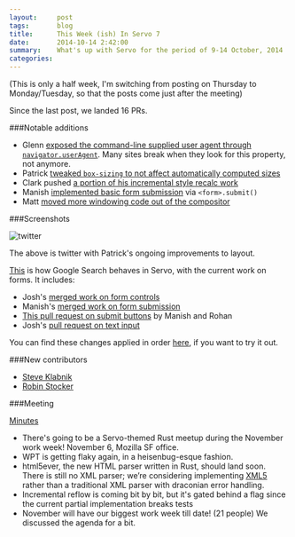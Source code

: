 ```yaml
---
layout:     post
tags:       blog
title:      This Week (ish) In Servo 7
date:       2014-10-14 2:42:00
summary:    What's up with Servo for the period of 9-14 October, 2014
categories: 
---
```


(This is only a half week, I'm switching from posting on Thursday to Monday/Tuesday, so that the posts come just after the meeting)

Since the last post, we landed 16 PRs.

###Notable additions

 - Glenn [exposed the command-line supplied user agent through `navigator.userAgent`](https://github.com/servo/servo/pull/3608). Many sites break when they look for this property, not anymore.
 - Patrick [tweaked `box-sizing` to not affect automatically computed sizes](https://github.com/servo/servo/pull/3615)
 - Clark pushed [a portion of his incremental style recalc work](https://github.com/servo/servo/pull/3590)
 - Manish [implemented basic form submission](https://github.com/servo/servo/pull/3642) via `<form>.submit()`
 - Matt [moved more windowing code out of the compositor](https://github.com/servo/servo/pull/3563)

###Screenshots

![twitter](http://i.imgur.com/OrKcy0k.jpg) 

The above is twitter with Patrick's ongoing improvements to layout.

[This](http://i.imgur.com/ovsAgSu.gif) is how Google Search behaves in Servo, with the current work on forms. It includes:

 - Josh's [merged work on form controls](https://github.com/servo/servo/pull/3520)
 - Manish's [merged work on form submission](https://github.com/servo/servo/pull/3642)
 - [This pull request on submit buttons](https://github.com/servo/servo/pull/3652) by Manish and Rohan
 - Josh's [pull request on text input](https://github.com/servo/servo/pull/3585)

You can find these changes applied in order [here](https://github.com/Manishearth/servo/compare/rebased-input), if you want to try it out.



###New contributors

 - [Steve Klabnik](https://github.com/steveklabnik)
 - [Robin Stocker](https://github.com/robinst)

###Meeting

[Minutes](https://github.com/servo/servo/wiki/Meeting-2014-10-13)

 - There's going to be a Servo-themed Rust meetup during the November work week! November 6, Mozilla SF office.
 - WPT is getting flaky again, in a heisenbug-esque fashion.
 - html5ever, the new HTML parser written in Rust, should land soon. There is still no XML parser; we’re considering implementing [XML5](https://annevankesteren.nl/2007/10/xml5) rather than a traditional XML parser with draconian error handling.
 - Incremental reflow is coming bit by bit, but it's gated behind a flag since the current partial implementation breaks tests
 - November will have our biggest work week till date! (21 people) We discussed the agenda for a bit.
